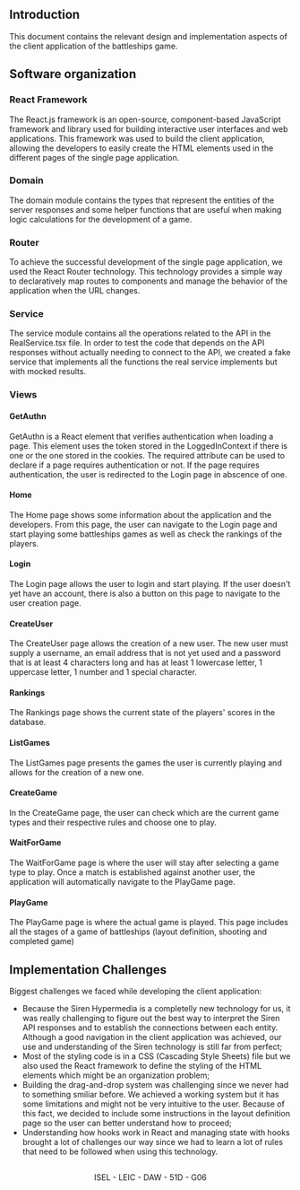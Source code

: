 ## Introduction

This document contains the relevant design and implementation aspects of the client application of the battleships game.

## Software organization

### React Framework

The React.js framework is an open-source, component-based JavaScript framework and library used for building interactive user interfaces and web applications.
This framework was used to build the client application, allowing the developers to easily create the HTML elements used in the different pages of the single page application.

### Domain

The domain module contains the types that represent the entities of the server responses and some helper functions that are useful when making logic calculations for the development of a game.

### Router

To achieve the successful development of the single page application, we used the React Router technology. This technology provides a simple way to declaratively map routes to components and manage the behavior of the application when the URL changes.

### Service

The service module contains all the operations related to the API in the RealService.tsx file.
In order to test the code that depends on the API responses without actually needing to connect to the API, we created a fake service that implements all the functions the real service implements but with mocked results.

### Views

#### GetAuthn

GetAuthn is a React element that verifies authentication when loading a page. This element uses the token stored in the LoggedInContext if there is one or the one stored in the cookies. The required attribute can be used to declare if a page requires authentication or not. If the page requires authentication, the user is redirected to the Login page in abscence of one.

#### Home

The Home page shows some information about the application and the developers. From this page, the user can navigate to the Login page and start playing some battleships games as well as check the rankings of the players.

#### Login

The Login page allows the user to login and start playing. If the user doesn't yet have an account, there is also a button on this page to navigate to the user creation page.

#### CreateUser

The CreateUser page allows the creation of a new user. The new user must supply a username, an email address that is not yet used and a password that is at least 4 characters long and has at least 1 lowercase letter, 1 uppercase letter, 1 number and 1 special character.

#### Rankings

The Rankings page shows the current state of the players' scores in the database.

#### ListGames

The ListGames page presents the games the user is currently playing and allows for the creation of a new one.

#### CreateGame

In the CreateGame page, the user can check which are the current game types and their respective rules and choose one to play.

#### WaitForGame

The WaitForGame page is where the user will stay after selecting a game type to play. Once a match is established against another user, the application will automatically navigate to the PlayGame page.

#### PlayGame

The PlayGame page is where the actual game is played. This page includes all the stages of a game of battleships (layout definition, shooting and completed game)

## Implementation Challenges

Biggest challenges we faced while developing the client application:

- Because the Siren Hypermedia is a completelly new technology for us, it was really challenging to figure out the best way to interpret the Siren API responses and to establish the connections between each entity. Although a good navigation in the client application was achieved, our use and understanding of the Siren technology is still far from perfect;
- Most of the styling code is in a CSS (Cascading Style Sheets) file but we also used the React framework to define the styling of the HTML elements which might be an organization problem;
- Building the drag-and-drop system was challenging since we never had to something smiliar before. We achieved a working system but it has some limitations and might not be very intuitive to the user. Because of this fact, we decided to include some instructions in the layout definition page so the user can better understand how to proceed;
- Understanding how hooks work in React and managing state with hooks brought a lot of challenges our way since we had to learn a lot of rules that need to be followed when using this technology.

##

<p align="center">ISEL - LEIC - DAW - 51D - G06<p>
